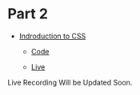 # Part 2
- [Indroduction to CSS](https://github.com/tinkerhublbsce/Web-foundry-Resources/blob/main/part2/CSS-Introduction.md)

    - [Code](https://github.com/tinkerhublbsce/Web-foundry-Resources/tree/main/part2/Code)

    - [Live](https://tinkerhublbsce.github.io/Web-foundry-Resources/part2/Code/index.html)

Live Recording Will be Updated Soon.
